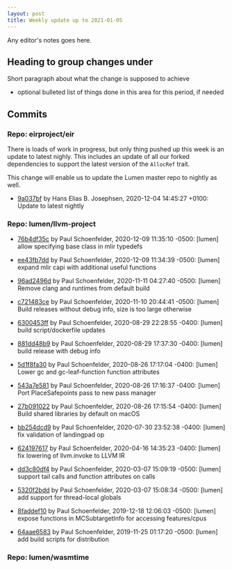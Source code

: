 ```yaml
---
layout: post
title: Weekly update up to 2021-01-05
---
```



Any editor's notes goes here.


## Heading to group changes under

Short paragraph about what the change is supposed to achieve

- optional bulleted list of things done in this area for this period, if needed


## Commits 


### Repo: eirproject/eir

There is loads of work in progress, but only thing pushed up this week is an update to latest nighly. This includes an update of all our forked dependencies to support the latest version of the `AllocRef` trait.

This change will enable us to update the Lumen master repo to nightly as well.

- [9a037bf](https://github.com/eirproject/eir/commit/9a037bf) by Hans Elias B. Josephsen, 2020-12-04 14:45:27 +0100: Update to latest nightly


### Repo: lumen/llvm-project


- [76b4df35c](https://github.com/lumen/llvm-project/commit/76b4df35c) by Paul Schoenfelder, 2020-12-09 11:35:10 -0500: [lumen] allow specifying base class in mlir typedefs

- [ee43fb7dd](https://github.com/lumen/llvm-project/commit/ee43fb7dd) by Paul Schoenfelder, 2020-12-09 11:34:39 -0500: [lumen] expand mlir capi with additional useful functions

- [96ad2496d](https://github.com/lumen/llvm-project/commit/96ad2496d) by Paul Schoenfelder, 2020-11-11 04:27:40 -0500: [lumen] Remove clang and runtimes from default build

- [c721483ce](https://github.com/lumen/llvm-project/commit/c721483ce) by Paul Schoenfelder, 2020-11-10 20:44:41 -0500: [lumen] Build releases without debug info, size is too large otherwise

- [6300453ff](https://github.com/lumen/llvm-project/commit/6300453ff) by Paul Schoenfelder, 2020-08-29 22:28:55 -0400: [lumen] build script/dockerfile updates

- [881dd48b9](https://github.com/lumen/llvm-project/commit/881dd48b9) by Paul Schoenfelder, 2020-08-29 17:37:30 -0400: [lumen] build release with debug info

- [5d1f8fa30](https://github.com/lumen/llvm-project/commit/5d1f8fa30) by Paul Schoenfelder, 2020-08-26 17:17:04 -0400: [lumen] Lower gc and gc-leaf-function function attributes

- [543a7e581](https://github.com/lumen/llvm-project/commit/543a7e581) by Paul Schoenfelder, 2020-08-26 17:16:37 -0400: [lumen] Port PlaceSafepoints pass to new pass manager

- [27b091022](https://github.com/lumen/llvm-project/commit/27b091022) by Paul Schoenfelder, 2020-08-26 17:15:54 -0400: [lumen] Build shared libraries by default on macOS

- [bb254dcd9](https://github.com/lumen/llvm-project/commit/bb254dcd9) by Paul Schoenfelder, 2020-07-30 23:52:38 -0400: [lumen] fix validation of landingpad op

- [624197617](https://github.com/lumen/llvm-project/commit/624197617) by Paul Schoenfelder, 2020-04-16 14:35:23 -0400: [lumen] fix lowering of llvm.invoke to LLVM IR

- [dd3c80df4](https://github.com/lumen/llvm-project/commit/dd3c80df4) by Paul Schoenfelder, 2020-03-07 15:09:19 -0500: [lumen] support tail calls and function attributes on calls

- [5320f2bdd](https://github.com/lumen/llvm-project/commit/5320f2bdd) by Paul Schoenfelder, 2020-03-07 15:08:34 -0500: [lumen] add support for thread-local globals

- [8faddef10](https://github.com/lumen/llvm-project/commit/8faddef10) by Paul Schoenfelder, 2019-12-18 12:06:03 -0500: [lumen] expose functions in MCSubtargetInfo for accessing features/cpus

- [64aae6583](https://github.com/lumen/llvm-project/commit/64aae6583) by Paul Schoenfelder, 2019-11-25 01:17:20 -0500: [lumen] add build scripts for distribution


### Repo: lumen/wasmtime



